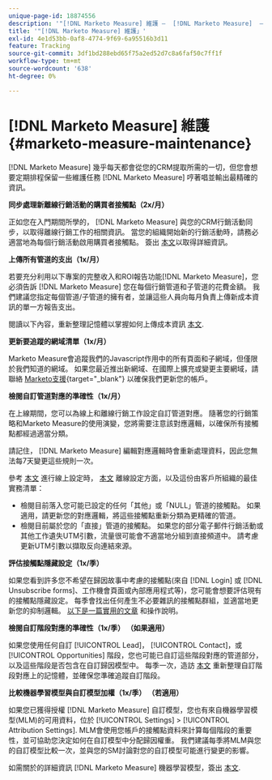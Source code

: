 ```yaml
---
unique-page-id: 18874556
description: '"[!DNL Marketo Measure] 維護 —  [!DNL Marketo Measure]  — 產品檔案」'
title: '"[!DNL Marketo Measure] 維護」'
exl-id: 4e1d53bb-0af8-4774-9f69-6a95516b3d11
feature: Tracking
source-git-commit: 3df1bd288ebd65f75a2ed52d7c8a6faf50c7ff1f
workflow-type: tm+mt
source-wordcount: '638'
ht-degree: 0%

---
```


# [!DNL Marketo Measure] 維護 {#marketo-measure-maintenance}

[!DNL Marketo Measure] 幾乎每天都會從您的CRM提取所需的一切，但您會想要定期排程保留一些維護任務 [!DNL Marketo Measure] 哼著唱並輸出最精確的資訊。

**同步處理新離線行銷活動的購買者接觸點（2x/月）**

正如您在入門期間所學的， [!DNL Marketo Measure] 與您的CRM行銷活動同步，以取得離線行銷工作的相關資訊。 當您的組織開始新的行銷活動時，請務必適當地為每個行銷活動啟用購買者接觸點。 簽出 [本文](/help/channel-tracking-and-setup/offline-channels/deprecated-processes/syncing-offline-campaigns.md)以取得詳細資訊。

**上傳所有管道的支出（1x/月）**

若要充分利用以下專案的完整收入和ROI報告功能[!DNL Marketo Measure]，您必須告訴 [!DNL Marketo Measure] 您在每個行銷管道和子管道的花費金額。 我們建議您指定每個管道/子管道的擁有者，並讓這些人員向每月負責上傳新成本資訊的單一方報告支出。

閱讀以下內容，重新整理記憶體以掌握如何上傳成本資訊 [本文](/help/marketing-spend/spend-management/marketing-channel-costs.md).

**更新要追蹤的網域清單（1x/月）**

Marketo Measure會追蹤我們的Javascript作用中的所有頁面和子網域，但僅限於我們知道的網域。 如果您最近推出新網域、在國際上擴充或變更主要網域，請聯絡 [Marketo支援](https://nation.marketo.com/t5/support/ct-p/Support){target="_blank"} 以確保我們更新您的帳戶。

**檢閱自訂管道對應的準確性（1x/月）**

在上線期間，您可以為線上和離線行銷工作設定自訂管道對應。 隨著您的行銷策略和Marketo Measure的使用演變，您將需要注意該對應邏輯，以確保所有接觸點都經過適當分類。

請記住， [!DNL Marketo Measure] 編輯對應邏輯時會重新處理資料，因此您無法每7天變更這些規則一次。

參考 [本文](/help/channel-tracking-and-setup/online-channels/online-custom-channel-setup.md) 進行線上設定時， [本文](/help/channel-tracking-and-setup/offline-channels/offline-custom-channel-setup.md) 離線設定方面，以及這份由客戶所組織的最佳實務清單：

* 檢閱目前落入您可能已設定的任何「其他」或「NULL」管道的接觸點。 如果適用，請更新您的對應邏輯，將這些接觸點重新分類為更精確的管道。
* 檢閱目前屬於您的「直接」管道的接觸點。 如果您的部分電子郵件行銷活動或其他工作遺失UTM引數，流量很可能會不適當地分組到直接頻道中。 請考慮更新UTM引數以擷取反向連結來源。

**評估接觸點隱藏設定（1x/季）**

如果您看到許多您不希望在歸因故事中考慮的接觸點(來自 [!DNL Login] 或 [!DNL Unsubscribe forms]、工作機會頁面或內部應用程式等)，您可能會想要評估現有的接觸點隱藏設定。 每季會找出任何產生不必要雜訊的接觸點群組，並適當地更新您的抑制邏輯。 [以下是一篇實用的文章](/help/advanced-marketo-measure-features/touchpoint-settings/touchpoint-removal-and-touchpoint-suppression.md)  和操作說明。

**檢閱自訂階段對應的準確性（1x/季） （如果適用）**

如果您使用任何自訂 [!UICONTROL Lead]， [!UICONTROL Contact]，或 [!UICONTROL Opportunities] 階段，您也可能已自訂這些階段對應的管道部分，以及這些階段是否包含在自訂歸因模型中。 每季一次，造訪 [本文](/help/advanced-marketo-measure-features/custom-attribution-models/custom-attribution-model-and-setup.md) 重新整理自訂階段對應上的記憶體，並確保您準確追蹤自訂階段。

**比較機器學習模型與自訂模型加權（1x/季） （若適用）**

如果您已獲得授權 [!DNL Marketo Measure] 自訂模型，您也有來自機器學習模型(MLM)的可用資料，位於 [!UICONTROL Settings] > [!UICONTROL Attribution Settings]. MLM會使用您帳戶的接觸點資料來計算每個階段的重要性，並可協助您決定如何在自訂模型中分配歸因權重。 我們建議每季將MLM與您的自訂模型比較一次，並與您的SM討論對您的自訂模型可能進行變更的影響。

如需關於的詳細資訊 [!DNL Marketo Measure] 機器學習模型，簽出 [本文](/help/advanced-marketo-measure-features/custom-attribution-models/machine-learning-model-faq.md).
